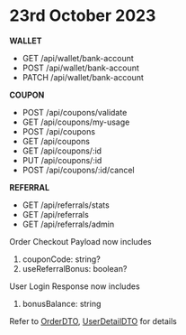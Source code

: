 # 23rd October 2023

**WALLET**

- GET /api/wallet/bank-account
- POST /api/wallet/bank-account
- PATCH /api/wallet/bank-account

**COUPON**

- POST /api/coupons/validate
- GET /api/coupons/my-usage
- POST /api/coupons
- GET /api/coupons
- GET /api/coupons/:id
- PUT /api/coupons/:id
- POST /api/coupons/:id/cancel

**REFERRAL**

- GET /api/referrals/stats
- GET /api/referrals
- GET /api/referrals/admin

Order Checkout Payload now includes

1. couponCode: string?
2. useReferralBonus: boolean?

User Login Response now includes

1. bonusBalance: string

Refer to [OrderDTO](dtos/OrderDTO.md), [UserDetailDTO](dtos/UserDetailDTO.md) for details
